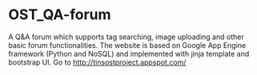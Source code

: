 OST_QA-forum
===========

A Q&A forum which supports tag searching, image uploading and other basic forum functionalities. The website is based on Google App Engine framework (Python and NoSQL) and implemented with jinja template and bootstrap UI. Go to http://tinsostproject.appspot.com/ 
